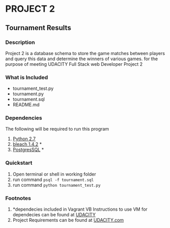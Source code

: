 # **PROJECT 2**
## Tournament Results

### Description

Project 2 is  a database schema to store the game matches between players 
and query this data and determine the winners of various games.
for the purpose of meeting UDACITY Full Stack web Developer Project 2

### What is Included

* tournament_test.py
* tournament.py
* tournament.sql
* README.md

### Dependencies

The following will be required to run this program

1. [Python 2.7](https://www.python.org/downloads/release/python-2710/)
2. [bleach 1.4.2](https://pypi.python.org/pypi/bleach) *
3. [PostgresSQL](http://www.postgresql.org/) *

### Quickstart

1. Open terminal or shell in working folder
2. run command `psql -f tournament.sql`
3. run command `python tournament_test.py`



### Footnotes

1. *dependecies included in Vagrant VB
	Instructions to use VM for dependecies can be found at [UDACITY](https://www.udacity.com/wiki/ud088/vagrant)
2. Project Requirements can be found at [UDACITY.com](http://www.UDACITY.com/)
